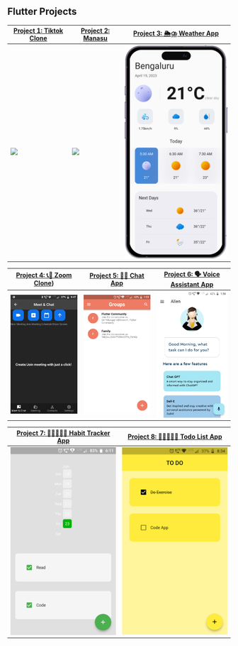 ## Flutter Projects

| [Project 1: Tiktok Clone](https://github.com/itsmohsin/tiktok) | [Project 2: Manasu](https://github.com/itsmohsin/manasuApp) | [Project 3: 🌦⛈ Weather App](https://github.com/itsmohsin/weather_app) |
| -------------------------------------------------------------- | ----------------------------------------------------------- | --------------------------------------------------------------------- |
| <img src="tiktokClone.png" width="300">                        | <img src="manasuApp.png" width="300">                       | <img src="weatherAppiPhone.png" width="300">                          |

| [Project 4: 📞🎥 Zoom Clone](https://github.com/itsmohsin/zoom_clone)) | [Project 5: 💬💭 Chat App](https://github.com/itsmohsin/chatapp_firebase) | [Project 6: 🗣️ Voice Assistant App](https://github.com/itsmohsin/chatapp_firebase) |
| ---------------------------------------------------------------------- | ------------------------------------------------------------------------- | ---------------------------------------------------------------------------------- |
| <img src="zoomClone.png" width="300">                                  | <img src="chatApp.png" width="300">                                       | <img src="voice_assistant.png" width="300">                                        |

| [Project 7: 🚴🏽‍♂️🏃‍♂ Habit Tracker App](https://github.com/itsmohsin/habit_tracker) | [Project 8: 🚴🏽‍♂️🏃‍♂ Todo List App](https://github.com/itsmohsin/habit_tracker) |
| --------------------------------------------------------------------------------- | ----------------------------------------------------------------------------- |
| <img src="HabitTracker.png" width="300">                                          | <img src="ToDoList.png" width="300">                                          |

<!---

## Kotlin Projects

| [Project 1: Instagram Clone](https://github.com/itsmohsin/InstagramClone)  | [Project 2: 🌦⛈ Kotlin Weather App](https://github.com/itsmohsin/kotlin_WeatherApp)  |
| ----------------------------------- | ----------------------------------- |
| <img src="instagramClone.png" width="300">  | <img src="kotlinWeatherApp.png" width="300"> |

## [Project 1: Tiktok Clone](https://github.com/itsmohsin/tiktok)
<img src="tiktokClone.png" width="300">
:-------------------------:|:-------------------------:

## [Project 2: Manasu](https://github.com/itsmohsin/manasuApp)
<img src="manasuApp.png" width="300">

## [Project 3: 🌦⛈ Weather App](https://github.com/itsmohsin/weather_app)
<img src="weatherAppiPhone.png" width="300">

## [Project 4:  📞🎥 Zoom Clone](https://github.com/itsmohsin/zoom_clone)
<img src="zoomClone.png" width="300">

## [Project 5: 🚴🏽‍♂️🏃‍♂ Habit Tracker App](https://github.com/itsmohsin/habit_tracker)
<img src="HabitTracker.png" width="300">

## [Project 6: 🚴🏽‍♂️🏃‍♂ ToDo List App](https://github.com/itsmohsin/habit_tracker)
<img src="ToDoList.png" width="300">

## [Project 7: 💬💭 Chat App](https://github.com/itsmohsin/chatapp_firebase)
<img src="chatApp.png" width="300">

## [Project 8: 🗣️ Voice Assistant App](https://github.com/itsmohsin/chatapp_firebase)
<img src="voice_assistant.png" width="300">

# Kotlin Portfolio

## [Project 1: Instagram Clone](https://github.com/itsmohsin/InstagramClone)
<img src="instagramClone.png" width="300">

## [Project 2: 🌦⛈ Kotlin Weather App](https://github.com/itsmohsin/kotlin_WeatherApp)
<img src="kotlinWeatherApp.png" width="300">
-->
